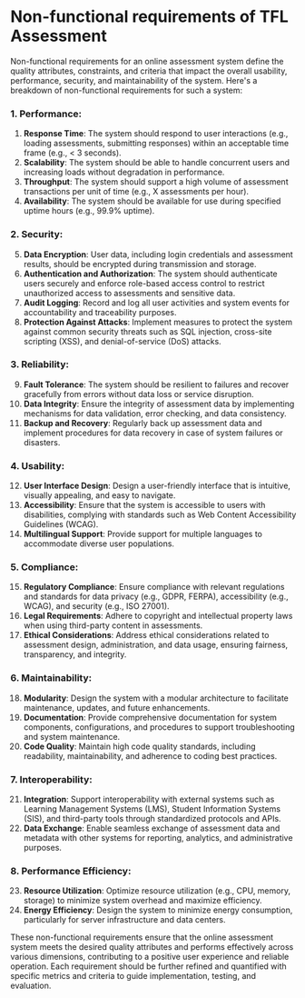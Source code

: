 # Non-functional requirements of TFL Assessment

Non-functional requirements for an online assessment system define the quality attributes, constraints, and criteria that impact the overall usability, performance, security, and maintainability of the system. Here's a breakdown of non-functional requirements for such a system:

### 1. Performance:
1. **Response Time**: The system should respond to user interactions (e.g., loading assessments, submitting responses) within an acceptable time frame (e.g., < 3 seconds).
2. **Scalability**: The system should be able to handle concurrent users and increasing loads without degradation in performance.
3. **Throughput**: The system should support a high volume of assessment transactions per unit of time (e.g., X assessments per hour).
4. **Availability**: The system should be available for use during specified uptime hours (e.g., 99.9% uptime).

### 2. Security:
5. **Data Encryption**: User data, including login credentials and assessment results, should be encrypted during transmission and storage.
6. **Authentication and Authorization**: The system should authenticate users securely and enforce role-based access control to restrict unauthorized access to assessments and sensitive data.
7. **Audit Logging**: Record and log all user activities and system events for accountability and traceability purposes.
8. **Protection Against Attacks**: Implement measures to protect the system against common security threats such as SQL injection, cross-site scripting (XSS), and denial-of-service (DoS) attacks.

### 3. Reliability:
9. **Fault Tolerance**: The system should be resilient to failures and recover gracefully from errors without data loss or service disruption.
10. **Data Integrity**: Ensure the integrity of assessment data by implementing mechanisms for data validation, error checking, and data consistency.
11. **Backup and Recovery**: Regularly back up assessment data and implement procedures for data recovery in case of system failures or disasters.

### 4. Usability:
12. **User Interface Design**: Design a user-friendly interface that is intuitive, visually appealing, and easy to navigate.
13. **Accessibility**: Ensure that the system is accessible to users with disabilities, complying with standards such as Web Content Accessibility Guidelines (WCAG).
14. **Multilingual Support**: Provide support for multiple languages to accommodate diverse user populations.

### 5. Compliance:
15. **Regulatory Compliance**: Ensure compliance with relevant regulations and standards for data privacy (e.g., GDPR, FERPA), accessibility (e.g., WCAG), and security (e.g., ISO 27001).
16. **Legal Requirements**: Adhere to copyright and intellectual property laws when using third-party content in assessments.
17. **Ethical Considerations**: Address ethical considerations related to assessment design, administration, and data usage, ensuring fairness, transparency, and integrity.

### 6. Maintainability:
18. **Modularity**: Design the system with a modular architecture to facilitate maintenance, updates, and future enhancements.
19. **Documentation**: Provide comprehensive documentation for system components, configurations, and procedures to support troubleshooting and system maintenance.
20. **Code Quality**: Maintain high code quality standards, including readability, maintainability, and adherence to coding best practices.

### 7. Interoperability:
21. **Integration**: Support interoperability with external systems such as Learning Management Systems (LMS), Student Information Systems (SIS), and third-party tools through standardized protocols and APIs.
22. **Data Exchange**: Enable seamless exchange of assessment data and metadata with other systems for reporting, analytics, and administrative purposes.

### 8. Performance Efficiency:
23. **Resource Utilization**: Optimize resource utilization (e.g., CPU, memory, storage) to minimize system overhead and maximize efficiency.
24. **Energy Efficiency**: Design the system to minimize energy consumption, particularly for server infrastructure and data centers.

These non-functional requirements ensure that the online assessment system meets the desired quality attributes and performs effectively across various dimensions, contributing to a positive user experience and reliable operation. Each requirement should be further refined and quantified with specific metrics and criteria to guide implementation, testing, and evaluation.